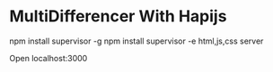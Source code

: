MultiDifferencer With Hapijs
============================

npm install supervisor -g
npm install
supervisor -e html,js,css server

Open localhost:3000